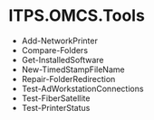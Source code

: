 # ITPS.OMCS.Tools

- Add-NetworkPrinter
- Compare-Folders
- Get-InstalledSoftware
- New-TimedStampFileName
- Repair-FolderRedirection
- Test-AdWorkstationConnections
- Test-FiberSatellite
- Test-PrinterStatus
